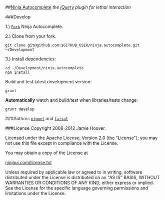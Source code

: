 ##[Ninja Autocomplete](http://ninjaui.com/autocomplete)
*the [jQuery](http://jquery.com/ "jQuery 1.7+") plugin for lethal interaction*

###Develop

1.) [`Fork`](fork_select) Ninja Autocomplete.

2.) Clone from your fork.

    git clone git@github.com:$GITHUB_USER/ninja.autocomplete.git ~/Development

3.) Install dependencies:

    cd ~/Development/ninja.autocomplete
    npm install

Build and test latest development version:

    grunt

**Automatically** watch and build/test when libraries/tests change:

    grunt develop

###Authors
[`uipoet`](/uipoet "Jamie Hoover") and [`faisal`](/faisal "Faisal N. Jawdat")

###License
Copyright 2008-2012 Jamie Hoover.

Licensed under the Apache License, Version 2.0 (the "License");
you may not use this file except in compliance with the License.

You may obtain a copy of the License at

[ninjaui.com/license.txt](http://ninjaui.com/license.txt)

Unless required by applicable law or agreed to in writing, software
distributed under the License is distributed on an "AS IS" BASIS,
WITHOUT WARRANTIES OR CONDITIONS OF ANY KIND, either express or implied.
See the License for the specific language governing permissions and
limitations under the License.
